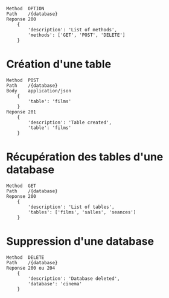     Method  OPTION
    Path    /{database}
    Reponse 200
        {
            'description': 'List of methods',
            'methods': ['GET', 'POST', 'DELETE']
        }

# Création d'une table
    Method  POST
    Path    /{database}
    Body    application/json
        {
            'table': 'films'
        }
    Reponse 201
        {
            'description': 'Table created',
            'table': 'films'
        }

# Récupération des tables d'une database
    Method  GET
    Path    /{database}
    Reponse 200
        {
            'description': 'List of tables',
            'tables': ['films', 'salles', 'seances']
        }

# Suppression d'une database
    Method  DELETE
    Path    /{database}
    Reponse 200 ou 204
        {
            'description': 'Database deleted',
            'database': 'cinema'
        }